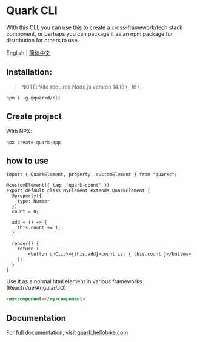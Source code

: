 # Quark CLI

With this CLI, you can use this to create a cross-framework/tech stack component, or perhaps you can package it as an npm package for distribution for others to use.

English | [简体中文](./README.md)

## Installation:

> NOTE: Vite requires Node.js version 14.18+, 16+.

```
npm i -g @quarkd/cli
```

## Create project

With NPX:

```shell
npx create-quark-app
```

## how to use

```tsx
import { QuarkElement, property, customElement } from "quarkc";

@customElement({ tag: "quark-count" })
export default class MyElement extends QuarkElement {
  @property({
    type: Number
  })
  count = 0;

  add = () => {
    this.count += 1;
  }
  
  render() {
    return (
        <button onClick={this.add}>count is: { this.count }</button>
    );
  }
}
```

Use it as a normal html element in various frameworks (React/Vue/Angular/JQ):

```html
<my-component></my-component>
```

## Documentation

For full documentation, visit [quark.hellobike.com](https://quark.hellobike.com)